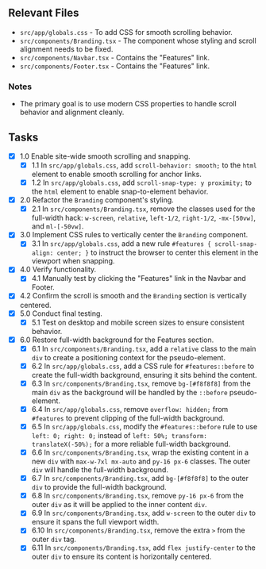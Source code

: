 ## Relevant Files

- `src/app/globals.css` - To add CSS for smooth scrolling behavior.
- `src/components/Branding.tsx` - The component whose styling and scroll alignment needs to be fixed.
- `src/components/Navbar.tsx` - Contains the "Features" link.
- `src/components/Footer.tsx` - Contains the "Features" link.

### Notes

- The primary goal is to use modern CSS properties to handle scroll behavior and alignment cleanly.

## Tasks

- [x] 1.0 Enable site-wide smooth scrolling and snapping.
  - [x] 1.1 In `src/app/globals.css`, add `scroll-behavior: smooth;` to the `html` element to enable smooth scrolling for anchor links.
  - [x] 1.2 In `src/app/globals.css`, add `scroll-snap-type: y proximity;` to the `html` element to enable snap-to-element behavior.
- [x] 2.0 Refactor the `Branding` component's styling.
  - [x] 2.1 In `src/components/Branding.tsx`, remove the classes used for the full-width hack: `w-screen`, `relative`, `left-1/2`, `right-1/2`, `-mx-[50vw]`, and `ml-[-50vw]`.
- [x] 3.0 Implement CSS rules to vertically center the `Branding` component.
  - [x] 3.1 In `src/app/globals.css`, add a new rule `#features { scroll-snap-align: center; }` to instruct the browser to center this element in the viewport when snapping.
- [x] 4.0 Verify functionality.
  - [x] 4.1 Manually test by clicking the "Features" link in the Navbar and Footer.
- [x] 4.2 Confirm the scroll is smooth and the `Branding` section is vertically centered.
- [x] 5.0 Conduct final testing.
  - [x] 5.1 Test on desktop and mobile screen sizes to ensure consistent behavior.
- [x] 6.0 Restore full-width background for the Features section.
  - [x] 6.1 In `src/components/Branding.tsx`, add a `relative` class to the main `div` to create a positioning context for the pseudo-element.
  - [x] 6.2 In `src/app/globals.css`, add a CSS rule for `#features::before` to create the full-width background, ensuring it sits behind the content.
  - [x] 6.3 In `src/components/Branding.tsx`, remove `bg-[#f8f8f8]` from the main `div` as the background will be handled by the `::before` pseudo-element.
  - [x] 6.4 In `src/app/globals.css`, remove `overflow: hidden;` from `#features` to prevent clipping of the full-width background.
  - [x] 6.5 In `src/app/globals.css`, modify the `#features::before` rule to use `left: 0; right: 0;` instead of `left: 50%; transform: translateX(-50%);` for a more reliable full-width background.
  - [x] 6.6 In `src/components/Branding.tsx`, wrap the existing content in a new `div` with `max-w-7xl mx-auto` and `py-16 px-6` classes. The outer `div` will handle the full-width background.
  - [x] 6.7 In `src/components/Branding.tsx`, add `bg-[#f8f8f8]` to the outer `div` to provide the full-width background.
  - [x] 6.8 In `src/components/Branding.tsx`, remove `py-16 px-6` from the outer `div` as it will be applied to the inner content `div`.
  - [x] 6.9 In `src/components/Branding.tsx`, add `w-screen` to the outer `div` to ensure it spans the full viewport width.
  - [x] 6.10 In `src/components/Branding.tsx`, remove the extra `>` from the outer `div` tag.
  - [x] 6.11 In `src/components/Branding.tsx`, add `flex justify-center` to the outer `div` to ensure its content is horizontally centered.
